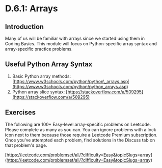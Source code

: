 # D.6.1: Arrays

## Introduction

Many of us will be familiar with arrays since we started using them in Coding Basics. This module will focus on Python-specific array syntax and array-specific practice problems.

## Useful Python Array Syntax

1. Basic Python array methods: [https://www.w3schools.com/python/python\_arrays.asp](https://www.w3schools.com/python/python_arrays.asp)
2. Python array slice syntax: [https://stackoverflow.com/a/509295](https://stackoverflow.com/a/509295)

## Exercises

The following are 100+ Easy-level array-specific problems on Leetcode. Please complete as many as you can. You can ignore problems with a lock icon next to them because those require a Leetcode Premium subscription. Once you've attempted each problem, find solutions in the Discuss tab on that problem's page.

[https://leetcode.com/problemset/all/?difficulty=Easy&topicSlugs=array](https://leetcode.com/problemset/all/?difficulty=Easy&topicSlugs=array)

